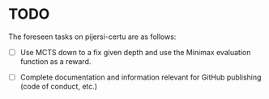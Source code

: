 # TODO
The foreseen tasks on pijersi-certu are as follows:

- [ ] Use MCTS down to a fix given depth and use the Minimax evaluation function as a reward.
- [ ] Complete documentation and information relevant for GitHub publishing (code of conduct, etc.)

